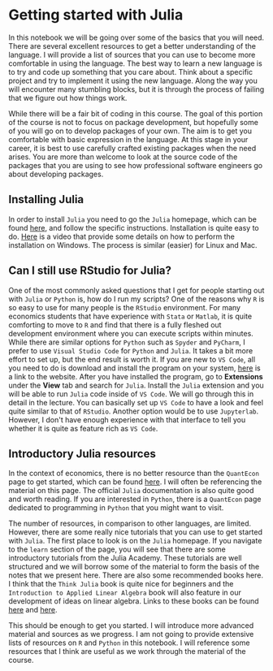 
Getting started with Julia
==============================================

In this notebook we will be going over some of the basics that you will need. There are several excellent resources to get a better understanding of the language. I will provide a list of sources that you can use to become more comfortable in using the language. The best way to learn a new language is to try and code up something that you care about. Think about a specific project and try to implement it using the new language. Along the way you will encounter many stumbling blocks, but it is through the process of failing that we figure out how things work.

While there will be a fair bit of coding in this course. The goal of this portion of the course is not to focus on package development, but hopefully some of you will go on to develop packages of your own. The aim is to get you comfortable with basic expression in the language. At this stage in your career, it is best to use carefully crafted existing packages when the need arises. You are more than welcome to look at the source code of the packages that you are using to see how professional software engineers go about developing packages.

## Installing Julia

In order to install `Julia` you need to go the `Julia` homepage, which can be found [here](https://julialang.org/), and follow the specific instructions. Installation is quite easy to do. [Here](https://www.youtube.com/watch?v=OOjKEgbt8AI) is a video that provide some details on how to perform the installation on Windows. The process is similar (easier) for Linux and Mac. 


## Can I still use RStudio for Julia?

One of the most commonly asked questions that I get for people starting out with `Julia` or `Python` is, how do I run my scripts? One of the reasons why `R` is so easy to use for many people is the `RStudio` environment. For many economics students that have experience with `Stata` or `Matlab`, it is quite comforting to move to `R` and find that there is a fully fleshed out development environment where you can execute scripts within minutes. While there are similar options for `Python` such as `Spyder` and `PyCharm`, I prefer to use `Visual Studio Code` for `Python` and `Julia`. It takes a bit more effort to set up, but the end result is worth it. If you are new to `VS Code`, all you need to do is download and install the program on your system, [here](https://code.visualstudio.com/) is a link to the website. After you have installed the program, go to **Extensions** under the **View** tab and search for `Julia`. Install the `Julia` extension and you will be able to run `Julia` code inside of `VS Code`. We will go through this in detail in the lecture. You can basically set up `VS Code` to have a look and feel quite similar to that of `RStudio`. Another option would be to use `Jupyterlab`. However, I don't have enough experience with that interface to tell you whether it is quite as feature rich as `VS Code`.

## Introductory Julia resources

In the context of economics, there is no better resource than the `QuantEcon` page to get started, which can be found [here](https://julia.quantecon.org/). I will often be referencing the material on this page. The official `Julia` documentation is also quite good and worth reading. If you are interested in `Python`, there is a `QuantEcon` page dedicated to programming in `Python` that you might want to visit.

The number of resources, in comparison to other languages, are limited. However, there are some really nice tutorials that you can use to get started with `Julia`. The first place to look is on the `Julia` homepage. If you navigate to the `learn` section of the page, you will see that there are some introductory tutorials from the Julia Academy. These tutorials are well structured and we will borrow some of the material to form the basis of the notes that we present here. There are also some recommended books here. I think that the `Think Julia` book is quite nice for beginners and the `Introduction to Applied Linear Algebra` book will also feature in our development of ideas on linear algebra. Links to these books can be found [here](https://benlauwens.github.io/ThinkJulia.jl/latest/book.html) and [here](http://vmls-book.stanford.edu/).

This should be enough to get you started. I will introduce more advanced material and sources as we progress. I am not going to provide extensive lists of resources on `R` and `Python` in this notebook. I will reference some resources that I think are useful as we work through the material of the course. 

